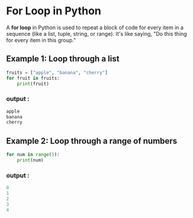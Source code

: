 # For Loop in Python

A **for loop** in Python is used to repeat a block of code for every item in a sequence (like a list, tuple, string, or range). It's like saying, "Do this thing for every item in this group."

## Example 1: Loop through a list

```python
fruits = ["apple", "banana", "cherry"]
for fruit in fruits:
    print(fruit)
```

### output :

```python
apple
banana
cherry
```

## Example 2: Loop through a range of numbers

```python
for num in range(5):
    print(num)
```

### output :

```python
0
1
2
3
4
```
